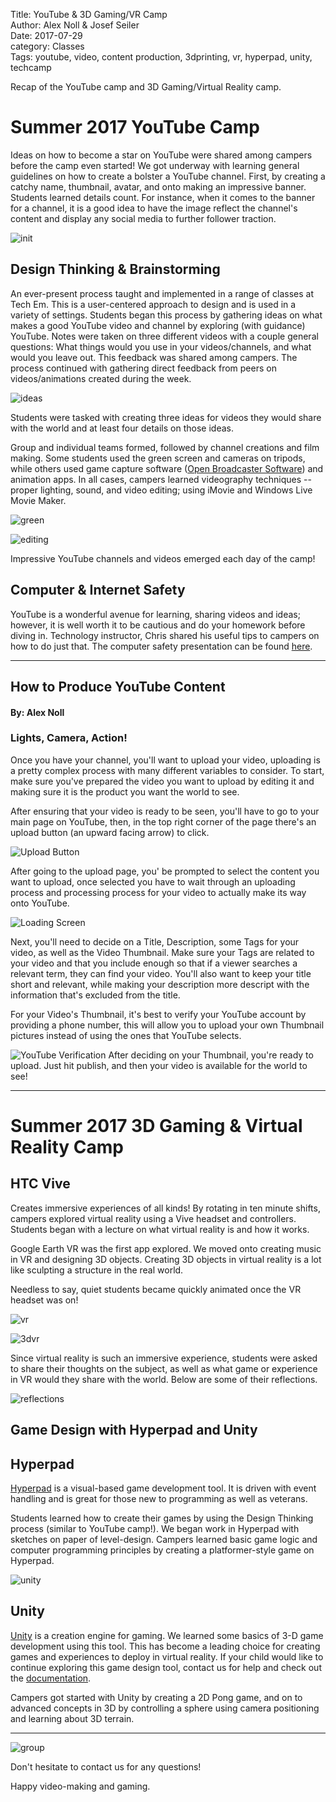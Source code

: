 Title: YouTube & 3D Gaming/VR Camp  
Author: Alex Noll & Josef Seiler  
Date: 2017-07-29  
category: Classes  
Tags: youtube, video, content production, 3dprinting, vr, hyperpad, unity, techcamp  

Recap of the YouTube camp and 3D Gaming/Virtual Reality camp.  

# Summer 2017 YouTube Camp  

Ideas on how to become a star on YouTube were shared among campers before the camp even started! We got underway with learning general guidelines on how to create a bolster a YouTube channel. First, by creating a catchy name, thumbnail, avatar, and onto making an impressive banner. Students learned details count. For instance, when it comes to the banner for a channel, it is a good idea to have the image reflect the channel's content and display any social media to further follower traction.  

![init](images/youtube_lect.jpg)  

## Design Thinking & Brainstorming  

An ever-present process taught and implemented in a range of classes at Tech Em. This is a user-centered approach to design and is used in a variety of settings. Students began this process by gathering ideas on what makes a good YouTube video and channel by exploring (with guidance) YouTube. Notes were taken on three different videos with a couple general questions: What things would you use in your videos/channels, and what would you leave out. This feedback was shared among campers. The process continued with gathering direct feedback from peers on videos/animations created during the week.  

![ideas](images/youtube_design.jpg)  

Students were tasked with creating three ideas for videos they would share with the world and at least four details on those ideas.  

Group and individual teams formed, followed by channel creations and film making. Some students used the green screen and cameras on tripods, while others used game capture software ([Open Broadcaster Software](https://obsproject.com/)) and animation apps. In all cases, campers learned videography techniques --proper lighting, sound, and video editing; using iMovie and Windows Live Movie Maker.  

![green](images/youtube_greenscreen.jpg)

![editing](images/youtube_3d.jpg)

Impressive YouTube channels and videos emerged each day of the camp!  

## Computer & Internet Safety  

YouTube is a wonderful avenue for learning, sharing videos and ideas; however, it is well worth it to be cautious and do your homework before diving in. Technology instructor, Chris shared his useful tips to campers on how to do just that. The computer safety presentation can be found [here](https://docs.google.com/presentation/d/1lJvTJYlD7aN2kW3RDKmoKvHd8Q-TOKdG8H45cWhkQUE/edit#slide=id.p).  

***  

## How to Produce YouTube Content  
#### By: Alex Noll  

### Lights, Camera, Action!  

Once you have your channel, you'll want to upload your video, uploading is a pretty complex process with many different variables to consider. To start, make sure you've prepared the video you want to upload by editing it and making sure it is the product you want the world to see.  

After ensuring that your video is ready to be seen, you'll have to go to your main page on YouTube, then, in the top right corner of the page there's an upload button (an upward facing arrow) to click.  

![Upload Button](images/UPBUTTON.jpg)  

After going to the upload page, you' be prompted to select the content you want to upload, once selected you have to wait through an uploading process and processing process for your video to actually make its way onto YouTube.  

![Loading Screen](images/Upload.jpg)  

Next, you'll need to decide on a Title, Description, some Tags for your video, as well as the Video Thumbnail. Make sure your Tags are related to your video and that you include enough so that if a viewer searches a relevant term, they can find your video. You'll also want to keep your title short and relevant, while making your description more descript with the information that's excluded from the title.  

For your Video's Thumbnail, it's best to verify your YouTube account by providing a phone number, this will allow you to upload your own Thumbnail pictures instead of using the ones that YouTube selects.  

![YouTube Verification](images/verification.jpg)
After deciding on your Thumbnail, you're ready to upload. Just hit publish, and then your video is available for the  world to see!  

***  

# Summer 2017 3D Gaming & Virtual Reality Camp  

## HTC Vive  

Creates immersive experiences of all kinds! By rotating in ten minute shifts, campers explored virtual reality using a Vive headset and controllers. Students began with a lecture on what virtual reality is and how it works.

Google Earth VR was the first app explored. We moved onto creating music in VR and designing 3D objects. Creating 3D objects in virtual reality is a lot like sculpting a structure in the real world.  

Needless to say, quiet students became quickly animated once the VR headset was on!

![vr](images/vr_building.jpg)  

![3dvr](images/vr_3d.jpg)  

Since virtual reality is such an immersive experience, students were asked to share their thoughts on the subject, as well as what game or experience in VR would they share with the world. Below are some of their reflections.  

![reflections](images/vr_hippy.jpg)  

## Game Design with Hyperpad and Unity  

## Hyperpad  

[Hyperpad](https://www.hyperpad.com/) is a visual-based game development tool. It is driven with event handling and is great for those new to programming as well as veterans.

Students learned how to create their games by using the Design Thinking process (similar to YouTube camp!). We began work in Hyperpad with sketches on paper of level-design. Campers learned basic game logic and computer programming principles by creating a platformer-style game on Hyperpad.  

![unity](images/vr_unity.jpg)  

## Unity  

[Unity](https://unity3d.com/) is a creation engine for gaming. We learned some basics of 3-D game development using this tool. This has become a leading choice for creating games and experiences to deploy in virtual reality. If your child would like to continue exploring this game design tool, contact us for help and check out the [documentation](https://docs.unity3d.com/Manual/index.html).

Campers got started with Unity by creating a 2D Pong game, and on to advanced concepts in 3D by controlling a sphere using camera positioning and learning about 3D terrain.  

***  

![group](images/youtube_group.jpg)

Don't hesitate to contact us for any questions!  

Happy video-making and gaming.  
